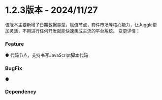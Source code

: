 # 1.2.3版本 - 2024/11/27
该版本主要新增了日期数据类型，赋值节点，套件市场等核心能力，让Juggle更加灵活，不用进行任何开发就能快速集成主流的平台系统。
变更详情：

### Feature

● 代码节点，支持书写JavaScript脚本代码



### BugFix

● 


### Dependency

